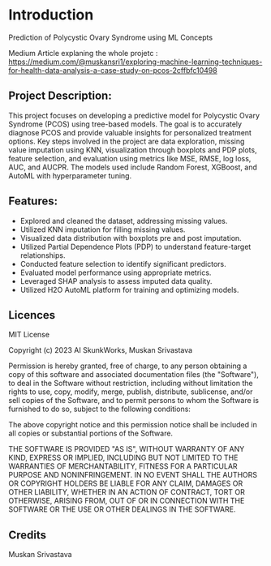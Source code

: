 # Introduction
Prediction of Polycystic Ovary Syndrome using ML Concepts

Medium Article explaning the whole projetc : https://medium.com/@muskansri1/exploring-machine-learning-techniques-for-health-data-analysis-a-case-study-on-pcos-2cffbfc10498

## Project Description:
This project focuses on developing a predictive model for Polycystic Ovary Syndrome (PCOS) using tree-based models. The goal is to accurately diagnose PCOS and provide valuable insights for personalized treatment options. Key steps involved in the project are data exploration, missing value imputation using KNN, visualization through boxplots and PDP plots, feature selection, and evaluation using metrics like MSE, RMSE, log loss, AUC, and AUCPR. The models used include Random Forest, XGBoost, and AutoML with hyperparameter tuning.

## Features:
- Explored and cleaned the dataset, addressing missing values.
- Utilized KNN imputation for filling missing values.
- Visualized data distribution with boxplots pre and post imputation.
- Utilized Partial Dependence Plots (PDP) to understand feature-target relationships.
- Conducted feature selection to identify significant predictors.
- Evaluated model performance using appropriate metrics.
- Leveraged SHAP analysis to assess imputed data quality.
- Utilized H2O AutoML platform for training and optimizing models.



## Licences
MIT License

Copyright (c) 2023 AI SkunkWorks, Muskan Srivastava

Permission is hereby granted, free of charge, to any person obtaining a copy of this software and associated documentation files (the "Software"), to deal in the Software without restriction, including without limitation the rights to use, copy, modify, merge, publish, distribute, sublicense, and/or sell copies of the Software, and to permit persons to whom the Software is furnished to do so, subject to the following conditions:

The above copyright notice and this permission notice shall be included in all copies or substantial portions of the Software.

THE SOFTWARE IS PROVIDED "AS IS", WITHOUT WARRANTY OF ANY KIND, EXPRESS OR IMPLIED, INCLUDING BUT NOT LIMITED TO THE WARRANTIES OF MERCHANTABILITY, FITNESS FOR A PARTICULAR PURPOSE AND NONINFRINGEMENT. IN NO EVENT SHALL THE AUTHORS OR COPYRIGHT HOLDERS BE LIABLE FOR ANY CLAIM, DAMAGES OR OTHER LIABILITY, WHETHER IN AN ACTION OF CONTRACT, TORT OR OTHERWISE, ARISING FROM, OUT OF OR IN CONNECTION WITH THE SOFTWARE OR THE USE OR OTHER DEALINGS IN THE SOFTWARE.

## Credits
Muskan Srivastava